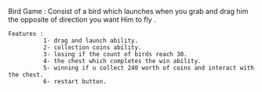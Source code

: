 Bird Game :
    Consist of a bird which launches when you grab and drag him the opposite of direction you want 
     Him to fly .

    Features :
              1- drag and launch ability.
              2- collection coins ability.
              3- losing if the count of birds reach 30.
              4- the chest which completes the win ability.
              5- winning if u collect 240 worth of coins and interact with the chest.
              6- restart button.